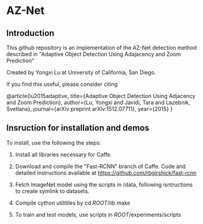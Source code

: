 # AZ-Net

## Introduction
This github repository is an implementation of the AZ-Net detection method described in 
"Adaptive Object Detection Using Adajacency and Zoom Prediction" 

Created by Yongxi Lu at University of California, San Diego.

If you find this useful, please consider citing

  @article{lu2015adaptive,
      title={Adaptive Object Detection Using Adjacency and Zoom Prediction},
      author={Lu, Yongxi and Javidi, Tara and Lazebnik, Svetlana},
      journal={arXiv preprint arXiv:1512.07711},
      year={2015}
    }

## Insruction for installation and demos

To install, use the following the steps:

1. Install all libraries necessary for Caffe. 

2. Download and compile the "Fast-RCNN" branch of Caffe. Code and detailed instructions available at https://github.com/rbgirshick/fast-rcnn

3. Fetch ImageNet model using the scripts in /data, following isntructions to create symlink to datasets.

4. Compile cython utilitiles by
cd $ROOT$/lib
make

5. To train and test models, use scripts in $ROOT$/experiments/scripts
